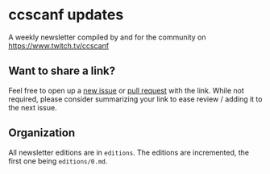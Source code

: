 # ccscanf updates

A weekly newsletter compiled by and for the community on https://www.twitch.tv/ccscanf

## Want to share a link? 

Feel free to open up a [new issue][0] or [pull request][1] with the link. While
not required, please consider summarizing your link to ease review / adding it
to the next issue.

## Organization

All newsletter editions are in `editions`. The editions are incremented, the
first one being `editions/0.md`.

[0]: https://github.com/scanf/ccscanf-updates/issues
[1]: https://github.com/scanf/ccscanf-updates/pulls
